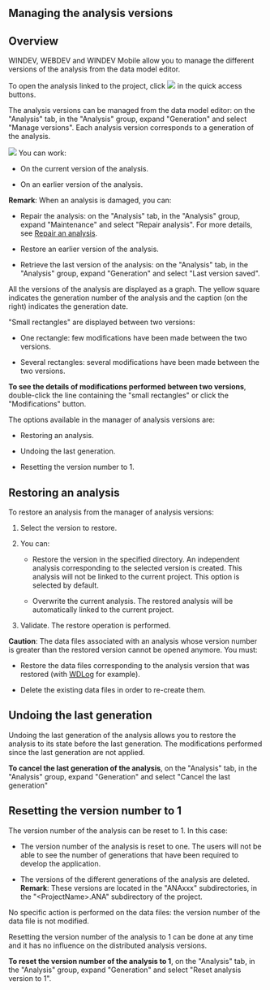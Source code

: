 


## Managing the analysis versions
			



<a name="NOTE1"></a>
<a name="NOTE1_1"></a>


## Overview
<a name="overview_ELTTEXTE000202"></a>
WINDEV, WEBDEV and WINDEV Mobile allow you to manage the different versions of the analysis from the data model editor.

To open the analysis linked to the project, click ![](https://doc.pcsoft.fr/en-US/images/image.awp?langid=3&name=Analyse_bl.gif)
 in the quick access buttons.

The analysis versions can be managed from the data model editor: on the "Analysis" tab, in the "Analysis" group, expand "Generation" and select "Manage versions". Each analysis version corresponds to a generation of the analysis.

![](https://doc.pcsoft.fr/en-US/images/image.awp?langid=3&name=GestionVersionAnalyse.gif&type=thumb)
 You can work:

- On the current version of the analysis.

- On an earlier version of the analysis.




**Remark**: When an analysis is damaged, you can:

- Repair the analysis: on the "Analysis" tab, in the "Analysis" group, expand "Maintenance" and select "Repair analysis". For more details, see [Repair an analysis](../Editeurs/9500110.md).

- Restore an earlier version of the analysis.

- Retrieve the last version of the analysis: on the "Analysis" tab, in the "Analysis" group, expand "Generation" and select "Last version saved".




All the versions of the analysis are displayed as a graph. The yellow square indicates the generation number of the analysis and the caption (on the right) indicates the generation date.

"Small rectangles" are displayed between two versions:

- One rectangle: few modifications have been made between the two versions.

- Several rectangles: several modifications have been made between the two versions.




**To see the details of modifications performed between two versions**, double-click the line containing the "small rectangles" or click the "Modifications" button.

The options available in the manager of analysis versions are:

- Restoring an analysis.

- Undoing the last generation.

- Resetting the version number to 1.




<a name="NOTE2"></a>
<a name="NOTE2_1"></a>


## Restoring an analysis
<a name="restoring_analysis_ELTTEXTE000226"></a>
To restore an analysis from the manager of analysis versions:

1. Select the version to restore.

2. You can:

	- Restore the version in the specified directory. An independent analysis corresponding to the selected version is created. This analysis will not be linked to the current project. This option is selected by default.

	- Overwrite the current analysis. The restored analysis will be automatically linked to the current project.




3. Validate. The restore operation is performed.




**Caution**: The data files associated with an analysis whose version number is greater than the restored version cannot be opened anymore. You must:

- Restore the data files corresponding to the analysis version that was restored (with [WDLog](../WDJournal/3516012.md) for example).

- Delete the existing data files in order to re-create them.




<a name="NOTE3"></a>
<a name="NOTE3_1"></a>


## Undoing the last generation
<a name="undoing_the_last_generation_ELTTEXTE000250"></a>
Undoing the last generation of the analysis allows you to restore the analysis to its state before the last generation. The modifications performed since the last generation are not applied.

**To cancel the last generation of the analysis**, on the "Analysis" tab, in the "Analysis" group, expand "Generation" and select "Cancel the last generation"

<a name="NOTE4"></a>
<a name="NOTE4_1"></a>


## Resetting the version number to 1
<a name="resetting_the_version_number_1_ELTTEXTE000274"></a>
The version number of the analysis can be reset to 1. In this case:

- The version number of the analysis is reset to one. The users will not be able to see the number of generations that have been required to develop the application.

- The versions of the different generations of the analysis are deleted.
	**Remark**: These versions are located in the "ANAxxx" subdirectories, in the "&lt;ProjectName&gt;.ANA" subdirectory of the project.




No specific action is performed on the data files: the version number of the data file is not modified.

Resetting the version number of the analysis to 1 can be done at any time and it has no influence on the distributed analysis versions.

**To reset the version number of the analysis to 1**, on the "Analysis" tab, in the "Analysis" group, expand "Generation" and select "Reset analysis version to 1".


